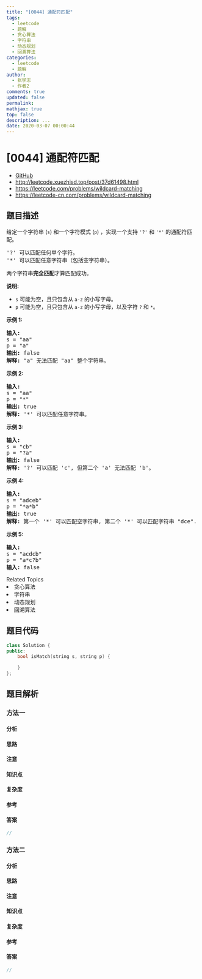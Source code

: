```yaml
---
title: "[0044] 通配符匹配"
tags:
  - leetcode
  - 题解
  - 贪心算法
  - 字符串
  - 动态规划
  - 回溯算法
categories:
  - leetcode
  - 题解
author:
  - 张学志
  - 作者2
comments: true
updated: false
permalink:
mathjax: true
top: false
description: ...
date: 2020-03-07 00:00:44
---
```



# [0044] 通配符匹配
* [GitHub](https://github.com/algoboy101/LeetCodeCrowdsource/tree/master/_posts/QA/%5B0044%5D%20%E9%80%9A%E9%85%8D%E7%AC%A6%E5%8C%B9%E9%85%8D.md)
* http://leetcode.xuezhisd.top/post/37d61498.html
* https://leetcode.com/problems/wildcard-matching
* https://leetcode-cn.com/problems/wildcard-matching


## 题目描述

<p>给定一个字符串&nbsp;(<code>s</code>) 和一个字符模式&nbsp;(<code>p</code>) ，实现一个支持&nbsp;<code>&#39;?&#39;</code>&nbsp;和&nbsp;<code>&#39;*&#39;</code>&nbsp;的通配符匹配。</p>

<pre>&#39;?&#39; 可以匹配任何单个字符。
&#39;*&#39; 可以匹配任意字符串（包括空字符串）。
</pre>

<p>两个字符串<strong>完全匹配</strong>才算匹配成功。</p>

<p><strong>说明:</strong></p>

<ul>
	<li><code>s</code>&nbsp;可能为空，且只包含从&nbsp;<code>a-z</code>&nbsp;的小写字母。</li>
	<li><code>p</code>&nbsp;可能为空，且只包含从&nbsp;<code>a-z</code>&nbsp;的小写字母，以及字符&nbsp;<code>?</code>&nbsp;和&nbsp;<code>*</code>。</li>
</ul>

<p><strong>示例&nbsp;1:</strong></p>

<pre><strong>输入:</strong>
s = &quot;aa&quot;
p = &quot;a&quot;
<strong>输出:</strong> false
<strong>解释:</strong> &quot;a&quot; 无法匹配 &quot;aa&quot; 整个字符串。</pre>

<p><strong>示例&nbsp;2:</strong></p>

<pre><strong>输入:</strong>
s = &quot;aa&quot;
p = &quot;*&quot;
<strong>输出:</strong> true
<strong>解释:</strong>&nbsp;&#39;*&#39; 可以匹配任意字符串。
</pre>

<p><strong>示例&nbsp;3:</strong></p>

<pre><strong>输入:</strong>
s = &quot;cb&quot;
p = &quot;?a&quot;
<strong>输出:</strong> false
<strong>解释:</strong>&nbsp;&#39;?&#39; 可以匹配 &#39;c&#39;, 但第二个 &#39;a&#39; 无法匹配 &#39;b&#39;。
</pre>

<p><strong>示例&nbsp;4:</strong></p>

<pre><strong>输入:</strong>
s = &quot;adceb&quot;
p = &quot;*a*b&quot;
<strong>输出:</strong> true
<strong>解释:</strong>&nbsp;第一个 &#39;*&#39; 可以匹配空字符串, 第二个 &#39;*&#39; 可以匹配字符串 &quot;dce&quot;.
</pre>

<p><strong>示例&nbsp;5:</strong></p>

<pre><strong>输入:</strong>
s = &quot;acdcb&quot;
p = &quot;a*c?b&quot;
<strong>输入:</strong> false</pre>
<div><div>Related Topics</div><div><li>贪心算法</li><li>字符串</li><li>动态规划</li><li>回溯算法</li></div></div>


## 题目代码

```cpp
class Solution {
public:
    bool isMatch(string s, string p) {

    }
};
```


## 题目解析


### 方法一

#### 分析

#### 思路

#### 注意

#### 知识点

#### 复杂度

#### 参考

#### 答案

```cpp
//
```


### 方法二

#### 分析

#### 思路

#### 注意

#### 知识点

#### 复杂度

#### 参考

#### 答案

```cpp
//
```


